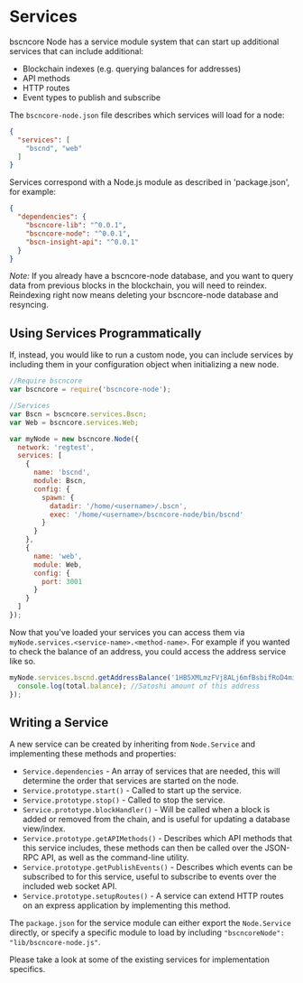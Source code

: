 # Services
bscncore Node has a service module system that can start up additional services that can include additional:
- Blockchain indexes (e.g. querying balances for addresses)
- API methods
- HTTP routes
- Event types to publish and subscribe

The `bscncore-node.json` file describes which services will load for a node:

```json
{
  "services": [
    "bscnd", "web"
  ]
}
```

Services correspond with a Node.js module as described in 'package.json', for example:

```json
{
  "dependencies": {
    "bscncore-lib": "^0.0.1",
    "bscncore-node": "^0.0.1",
    "bscn-insight-api": "^0.0.1"
  }
}
```

_Note:_ If you already have a bscncore-node database, and you want to query data from previous blocks in the blockchain, you will need to reindex. Reindexing right now means deleting your bscncore-node database and resyncing.

## Using Services Programmatically
If, instead, you would like to run a custom node, you can include services by including them in your configuration object when initializing a new node.

```js
//Require bscncore
var bscncore = require('bscncore-node');

//Services
var Bscn = bscncore.services.Bscn;
var Web = bscncore.services.Web;

var myNode = new bscncore.Node({
  network: 'regtest',
  services: [
    {
      name: 'bscnd',
      module: Bscn,
      config: {
        spawn: {
          datadir: '/home/<username>/.bscn',
          exec: '/home/<username>/bscncore-node/bin/bscnd'
        }
      }
    },
    {
      name: 'web',
      module: Web,
      config: {
        port: 3001
      }
    }
  ]
});
```

Now that you've loaded your services you can access them via `myNode.services.<service-name>.<method-name>`. For example if you wanted to check the balance of an address, you could access the address service like so.

```js
myNode.services.bscnd.getAddressBalance('1HB5XMLmzFVj8ALj6mfBsbifRoD4miY36v', false, function(err, total) {
  console.log(total.balance); //Satoshi amount of this address
});
```

## Writing a Service
A new service can be created by inheriting from `Node.Service` and implementing these methods and properties:
- `Service.dependencies` -  An array of services that are needed, this will determine the order that services are started on the node.
- `Service.prototype.start()` - Called to start up the service.
- `Service.prototype.stop()` - Called to stop the service.
- `Service.prototype.blockHandler()` - Will be called when a block is added or removed from the chain, and is useful for updating a database view/index.
- `Service.prototype.getAPIMethods()` - Describes which API methods that this service includes, these methods can then be called over the JSON-RPC API, as well as the command-line utility.
- `Service.prototype.getPublishEvents()` - Describes which events can be subscribed to for this service, useful to subscribe to events over the included web socket API.
- `Service.prototype.setupRoutes()` - A service can extend HTTP routes on an express application by implementing this method.

The `package.json` for the service module can either export the `Node.Service` directly, or specify a specific module to load by including `"bscncoreNode": "lib/bscncore-node.js"`.

Please take a look at some of the existing services for implementation specifics.

